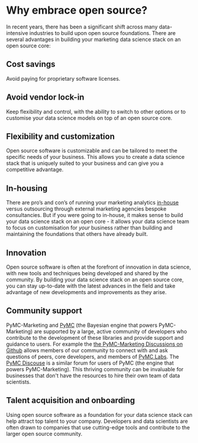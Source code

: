 # Why embrace open source?

In recent years, there has been a significant shift across many data-intensive industries to build upon open source foundations. There are several advantages in building your marketing data science stack on an open source core:

## Cost savings
 Avoid paying for proprietary software licenses.

## Avoid vendor lock-in
Keep flexibility and control, with the ability to switch to other options or to customise your data science models on top of an open source core.

## Flexibility and customization
Open source software is customizable and can be tailored to meet the specific needs of your business. This allows you to create a data science stack that is uniquely suited to your business and can give you a competitive advantage.

## In-housing
There are pro’s and con’s of running your marketing analytics [in-house](https://www.campaignlive.co.uk/article/in-housing-everything-need-know/1492428) versus outsourcing through external marketing agencies bespoke consultancies. But if you were going to in-house, it makes sense to build your data science stack on an open core - it allows your data science team to focus on customisation for *your* business rather than building and maintaining the foundations that others have already built.

## Innovation
Open source software is often at the forefront of innovation in data science, with new tools and techniques being developed and shared by the community. By building your data science stack on an open source core, you can stay up-to-date with the latest advances in the field and take advantage of new developments and improvements as they arise.

## Community support
PyMC-Marketing and [PyMC](https://www.pymc.io/) (the Bayesian engine that powers PyMC-Marketing) are supported by a large, active community of developers who contribute to the development of these libraries and provide support and guidance to users. For example the [the PyMC-Marketing Discussions on Github](https://github.com/pymc-labs/pymc-marketing/discussions) allows members of our community to connect with and ask questions of peers, core developers, and members of [PyMC Labs](https://www.pymc-labs.io).  The [PyMC Discouse](https://discourse.pymc.io) is a similar forum for users of PyMC (the engine that powers PyMC-Marketing). This thriving community can be invaluable for businesses that don't have the resources to hire their own team of data scientists.

## Talent acquisition and onboarding
Using open source software as a foundation for your data science stack can help attract top talent to your company. Developers and data scientists are often drawn to companies that use cutting-edge tools and contribute to the larger open source community.
